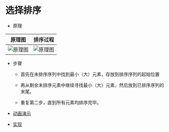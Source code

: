 # 选择排序

- 原理

| 原理图 | 排序过程 |
| :---: | :-----: |
| ![原理图](../../../其他/algorithm/sort/SelectSort1.png) | ![原理图](../../../其他/algorithm/sort/SelectSort2.png) |

- 步骤

    - 首先在未排序序列中找到最小（大）元素，存放到排序序列的起始位置
    
    - 再从剩余未排序元素中继续寻找最小（大）元素，然后放到已排序序列的末尾。
    
    - 重复第二步，直到所有元素均排序完毕。

- [动画演示](../../../其他/algorithm/sort/SelectionSort.gif)

- [实现](../../../src/main/java/xyz/zzyitj/demo/algorithm/sort/SelectSort.java)